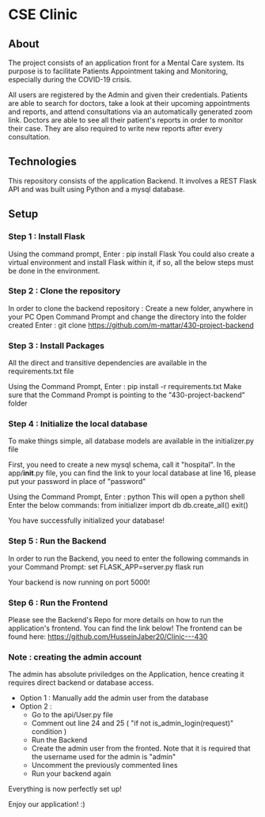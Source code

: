 # CSE Clinic

## About
The project consists of an application front for a Mental Care system. 
Its purpose is to facilitate Patients Appointment taking and Monitoring, especially during the COVID-19 crisis.

All users are registered by the Admin and given their credentials.
Patients are able to search for doctors, take a look at their upcoming appointments and reports, and attend consultations via an automatically generated zoom link.
Doctors are able to see all their patient's reports in order to monitor their case. They are also required to write new reports after every consultation.

## Technologies
This repository consists of the application Backend. 
It involves a REST Flask API and was built using Python and a mysql database. 

## Setup

### Step 1 : Install Flask
Using the command prompt, Enter : pip install Flask
You could also create a virtual environment and install Flask within it, if so, all the below steps must be done in the environment.

### Step 2 : Clone the repository
In order to clone the backend repository :
Create a new folder, anywhere in your PC
Open Command Prompt and change the directory into the folder created
Enter : git clone https://github.com/m-mattar/430-project-backend

### Step 3 : Install Packages
All the direct and transitive dependencies are available in the requirements.txt file

Using the Command Prompt, Enter : pip install -r requirements.txt
Make sure that the Command Prompt is pointing to the "430-project-backend" folder

### Step 4 : Initialize the local database
To make things simple, all database models are available in the initializer.py file

First, you need to create a new mysql schema, call it "hospital".
In the app/__init__.py file, you can find the link to your local database at line 16, please put your password in place of "password"

Using the Command Prompt, Enter : python
This will open a python shell
Enter the below commands:
from initializer import db
db.create_all()
exit()

You have successfully initialized your database!

### Step 5 : Run the Backend
In order to run the Backend, you need to enter the following commands in your Command Prompt:
set FLASK_APP=server.py
flask run

Your backend is now running on port 5000!

### Step 6 : Run the Frontend
Please see the Backend's Repo for more details on how to run the application's frontend. You can find the link below!
The frontend can be found here: https://github.com/HusseinJaber20/Clinic---430

### Note : creating the admin account
The admin has absolute priviledges on the Application, hence creating it requires direct backend or database access.

- Option 1 : Manually add the admin user from the database
- Option 2 : 
  * Go to the api/User.py file
  * Comment out line 24 and 25 ( "if not is_admin_login(request)" condition )
  * Run the Backend
  * Create the admin user from the fronted. Note that it is required that the username used for the admin is "admin"
  * Uncomment the previously commented lines
  * Run your backend again

Everything is now perfectly set up!

Enjoy our application! :)










